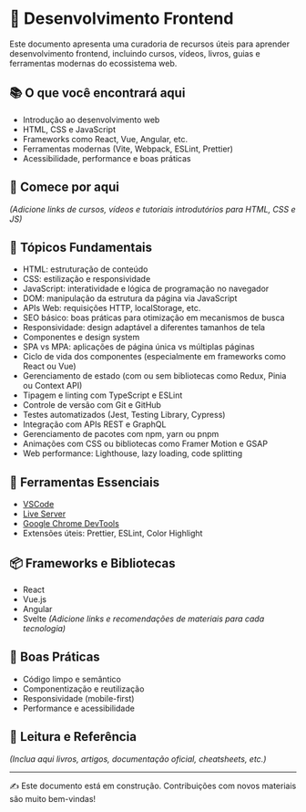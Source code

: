 # 🎨 Desenvolvimento Frontend

Este documento apresenta uma curadoria de recursos úteis para aprender desenvolvimento frontend, incluindo cursos, vídeos, livros, guias e ferramentas modernas do ecossistema web.

## 📚 O que você encontrará aqui

- Introdução ao desenvolvimento web
- HTML, CSS e JavaScript
- Frameworks como React, Vue, Angular, etc.
- Ferramentas modernas (Vite, Webpack, ESLint, Prettier)
- Acessibilidade, performance e boas práticas

## 🚀 Comece por aqui

_(Adicione links de cursos, vídeos e tutoriais introdutórios para HTML, CSS e JS)_

## 🧱 Tópicos Fundamentais

- HTML: estruturação de conteúdo
- CSS: estilização e responsividade
- JavaScript: interatividade e lógica de programação no navegador
- DOM: manipulação da estrutura da página via JavaScript
- APIs Web: requisições HTTP, localStorage, etc.
- SEO básico: boas práticas para otimização em mecanismos de busca
- Responsividade: design adaptável a diferentes tamanhos de tela
- Componentes e design system
- SPA vs MPA: aplicações de página única vs múltiplas páginas
- Ciclo de vida dos componentes (especialmente em frameworks como React ou Vue)
- Gerenciamento de estado (com ou sem bibliotecas como Redux, Pinia ou Context API)
- Tipagem e linting com TypeScript e ESLint
- Controle de versão com Git e GitHub
- Testes automatizados (Jest, Testing Library, Cypress)
- Integração com APIs REST e GraphQL
- Gerenciamento de pacotes com npm, yarn ou pnpm
- Animações com CSS ou bibliotecas como Framer Motion e GSAP
- Web performance: Lighthouse, lazy loading, code splitting

## 🧰 Ferramentas Essenciais

- [VSCode](https://code.visualstudio.com/)
- [Live Server](https://marketplace.visualstudio.com/items?itemName=ritwickdey.LiveServer)
- [Google Chrome DevTools](https://developer.chrome.com/docs/devtools/)
- Extensões úteis: Prettier, ESLint, Color Highlight

## 📦 Frameworks e Bibliotecas

- React
- Vue.js
- Angular
- Svelte
  _(Adicione links e recomendações de materiais para cada tecnologia)_

## 🧠 Boas Práticas

- Código limpo e semântico
- Componentização e reutilização
- Responsividade (mobile-first)
- Performance e acessibilidade

## 📖 Leitura e Referência

_(Inclua aqui livros, artigos, documentação oficial, cheatsheets, etc.)_

---

✍️ Este documento está em construção. Contribuições com novos materiais são muito bem-vindas!
